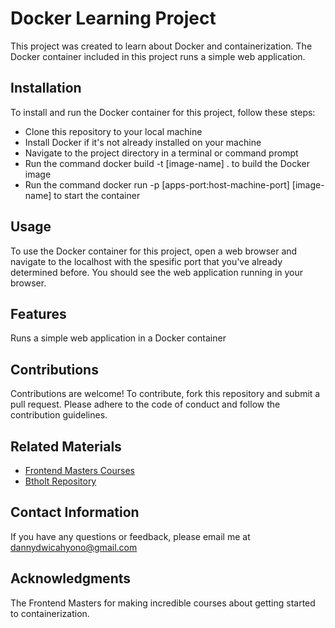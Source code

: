# Docker Learning Project

This project was created to learn about Docker and containerization. The Docker container included in this project runs a simple web application.

## Installation

To install and run the Docker container for this project, follow these steps:

- Clone this repository to your local machine
- Install Docker if it's not already installed on your machine
- Navigate to the project directory in a terminal or command prompt
- Run the command docker build -t [image-name] . to build the Docker image
- Run the command docker run -p [apps-port:host-machine-port] [image-name] to start the container

## Usage

To use the Docker container for this project, open a web browser and navigate to the localhost with the spesific port that you've already determined before. You should see the web application running in your browser.

## Features

Runs a simple web application in a Docker container

## Contributions

Contributions are welcome! To contribute, fork this repository and submit a pull request. Please adhere to the code of conduct and follow the contribution guidelines.

## Related Materials

- [Frontend Masters Courses](https://frontendmasters.com/courses/complete-intro-containers)
- [Btholt Repository](https://github.com/btholt/complete-intro-to-containers)

## Contact Information

If you have any questions or feedback, please email me at dannydwicahyono@gmail.com

## Acknowledgments

The Frontend Masters for making incredible courses about getting started to containerization.
